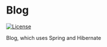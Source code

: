 # Blog
[![License](http://img.shields.io/:license-mit-blue.svg)](http://doge.mit-license.org)

Blog, which uses Spring and Hibernate
